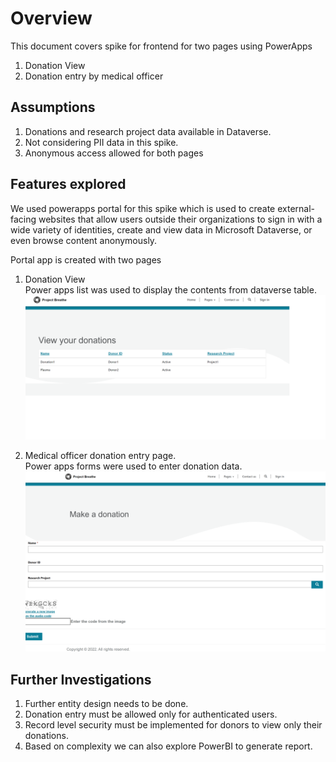 # Overview

This document covers spike for frontend for two pages using PowerApps

1. Donation View
1. Donation entry by medical officer

## Assumptions

1. Donations and research project data available in Dataverse.
1. Not considering PII data in this spike.
1. Anonymous access allowed for both pages

## Features explored

We used powerapps portal for this spike which is used to create external-facing websites that allow users outside their organizations to sign in with a wide variety of identities, create and view data in Microsoft Dataverse, or even browse content anonymously.

Portal app is created with two pages

1. Donation View  
Power apps list was used to display the contents from dataverse table.  
![Donation View](./images/donationview.png)

1. Medical officer donation entry page.  
Power apps forms were used to enter donation data.
![Donation Entry](./images/donationentry.png)

## Further Investigations

1. Further entity design needs to be done.
1. Donation entry must be allowed only for authenticated users.
1. Record level security must be implemented for donors to view only their donations.
1. Based on complexity we can also explore PowerBI to generate report.
